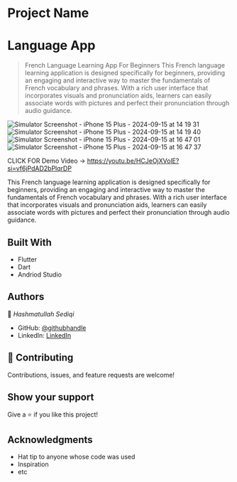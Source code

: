 # Project Name
# Language App

> French Language Learning App For Beginners
This French language learning application is designed specifically for beginners, providing an engaging and interactive way to master the fundamentals of French vocabulary and phrases. With a rich user interface that incorporates visuals and pronunciation aids, learners can easily associate words with pictures and perfect their pronunciation through audio guidance.

![Simulator Screenshot - iPhone 15 Plus - 2024-09-15 at 14 19 31](https://github.com/user-attachments/assets/0d191540-c96c-4602-8535-73962bcfd46a)
![Simulator Screenshot - iPhone 15 Plus - 2024-09-15 at 14 19 40](https://github.com/user-attachments/assets/1b33a629-9da8-444e-b70b-d58353f47f11)
![Simulator Screenshot - iPhone 15 Plus - 2024-09-15 at 16 47 01](https://github.com/user-attachments/assets/7fc1e7d8-168a-4a09-9779-0cec24d0ba00)
![Simulator Screenshot - iPhone 15 Plus - 2024-09-15 at 16 47 37](https://github.com/user-attachments/assets/0f27b4b5-b12a-4743-8702-541c35c6e57b)


CLICK FOR Demo Video -> https://youtu.be/HCJeOjXVolE?si=vf6jPdAD2bPlqrDP


This French language learning application is designed specifically for beginners, providing an engaging and interactive way to master the fundamentals of French vocabulary and phrases. With a rich user interface that incorporates visuals and pronunciation aids, learners can easily associate words with pictures and perfect their pronunciation through audio guidance.


## Built With

- Flutter
- Dart
- Andriod Studio

## Authors

👤 *Hashmatullah  Sediqi*

- GitHub: [@githubhandle](https://github.com/hashmat111)
- LinkedIn: [LinkedIn](https://www.linkedin.com/in/hashmatsediqi/)

## 🤝 Contributing

Contributions, issues, and feature requests are welcome!

## Show your support

Give a ⭐️ if you like this project!

## Acknowledgments

- Hat tip to anyone whose code was used
- Inspiration
- etc
